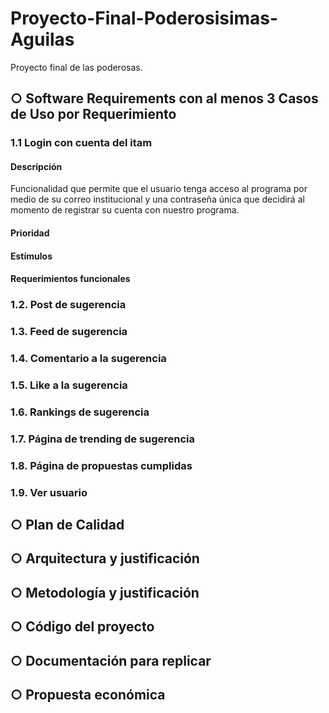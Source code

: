 # Proyecto-Final-Poderosisimas-Aguilas
Proyecto final de las poderosas. 

## ○ Software Requirements con al menos 3 Casos de Uso por Requerimiento
### 1.1 Login con cuenta del itam
  #### Descripción 
  Funcionalidad que permite que el usuario tenga acceso al programa por medio de su correo institucional y una contraseña única que decidirá al momento de registrar su cuenta con nuestro programa. 
  #### Prioridad
  
  #### Estímulos
  
  #### Requerimientos funcionales
  
  
### 1.2. Post de sugerencia
### 1.3. Feed de sugerencia
### 1.4. Comentario a la sugerencia
### 1.5. Like a la sugerencia
### 1.6. Rankings de sugerencia
### 1.7. Página de trending de sugerencia
### 1.8. Página de propuestas cumplidas
### 1.9. Ver usuario

## ○ Plan de Calidad

## ○ Arquitectura y justificación

## ○ Metodología y justificación

## ○ Código del proyecto

## ○ Documentación para replicar

## ○ Propuesta económica
